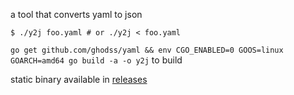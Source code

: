 a tool that converts yaml to json 
```
$ ./y2j foo.yaml # or ./y2j < foo.yaml
```

`go get github.com/ghodss/yaml && env CGO_ENABLED=0 GOOS=linux GOARCH=amd64 go build -a -o y2j` to build

static binary available in [releases](https://github.com/mt-caret/y2j/releases)

